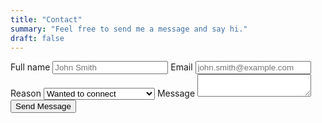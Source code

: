 ```yaml
---
title: "Contact"
summary: "Feel free to send me a message and say hi."
draft: false
---
```


<form name="contact-form" accept-charset="utf-8" action="https://formspree.io/f/mrgrlabr" method="post">
    <label for="fullname">
      Full name
      <input type="text" id="fullname" name="fullname" placeholder="John Smith" required>
    </label>
    <label for="email">
      Email
      <input type="text" id="email" name="email" placeholder="john.smith@example.com" required>
    </label>
    <label for="reason">Reason</label>
    <select id="reason" required>
        <option value="Wanted to connect">Wanted to connect</option>
        <option value="Interested in your services">Interested in your services</option>
        <option value="Just wanted to say hi">Just wanted to say hi</option>
        <option value="Other">Other</option>
    </select>
    <label for="message">Message</label>
    <textarea id="message"></textarea>
    <input type="hidden" name="_subject" id="email-subject" value="Contact Form Submission">
    <div class="g-recaptcha" data-sitekey="6LePyEYcAAAAAKhnpMZoOrW8g9pV8wQh_PFDkPSr"></div>
    <button type="submit">Send Message</button>
</form>